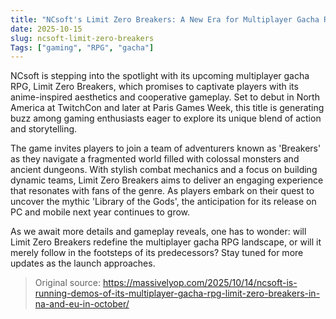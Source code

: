 ```yaml
---
title: "NCsoft's Limit Zero Breakers: A New Era for Multiplayer Gacha RPGs"
date: 2025-10-15
slug: ncsoft-limit-zero-breakers
Tags: ["gaming", "RPG", "gacha"]
---
```


NCsoft is stepping into the spotlight with its upcoming multiplayer gacha RPG, Limit Zero Breakers, which promises to captivate players with its anime-inspired aesthetics and cooperative gameplay. Set to debut in North America at TwitchCon and later at Paris Games Week, this title is generating buzz among gaming enthusiasts eager to explore its unique blend of action and storytelling.

The game invites players to join a team of adventurers known as 'Breakers' as they navigate a fragmented world filled with colossal monsters and ancient dungeons. With stylish combat mechanics and a focus on building dynamic teams, Limit Zero Breakers aims to deliver an engaging experience that resonates with fans of the genre. As players embark on their quest to uncover the mythic 'Library of the Gods', the anticipation for its release on PC and mobile next year continues to grow.

As we await more details and gameplay reveals, one has to wonder: will Limit Zero Breakers redefine the multiplayer gacha RPG landscape, or will it merely follow in the footsteps of its predecessors? Stay tuned for more updates as the launch approaches.
> Original source: https://massivelyop.com/2025/10/14/ncsoft-is-running-demos-of-its-multiplayer-gacha-rpg-limit-zero-breakers-in-na-and-eu-in-october/